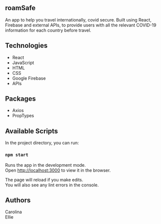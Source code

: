 ## roamSafe

An app to help you travel internationally, covid secure. Built using React, Firebase and external APIs, to provide users with all the relevant COVID-19 information for each country before travel.

## Technologies

* React
* JavaScript
* HTML
* CSS
* Google Firebase
* APIs

## Packages

* Axios
* PropTypes

## Available Scripts

In the project directory, you can run:

### `npm start`

Runs the app in the development mode.<br />
Open [http://localhost:3000](http://localhost:3000) to view it in the browser.

The page will reload if you make edits.<br />
You will also see any lint errors in the console.

## Authors

Carolina <br/>
Ellie
